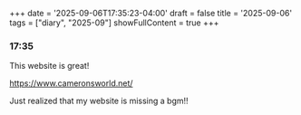 +++
date = '2025-09-06T17:35:23-04:00'
draft = false
title = '2025-09-06'
tags = ["diary", "2025-09"]
showFullContent = true
+++

### 17:35

This website is great!

https://www.cameronsworld.net/

Just realized that my website is missing a bgm!!